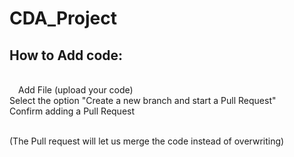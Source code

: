 # CDA_Project

<h2>How to Add code:</h2><br>
  &emsp;Add File (upload your code)<br>
  Select the option "Create a new branch and start a Pull Request"<br>
  Confirm adding a Pull Request<br><br>
  
  (The Pull request will let us merge the code instead of overwriting)
  
